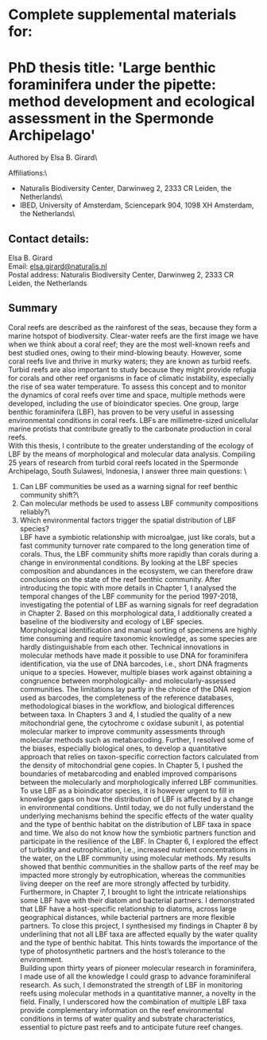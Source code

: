 # Complete supplemental materials for:


# PhD thesis title: 'Large benthic foraminifera under the pipette: method development and ecological assessment in the Spermonde Archipelago'

Authored by Elsa B. Girard\

Affiliations:\
- Naturalis Biodiversity Center, Darwinweg 2, 2333 CR Leiden, the Netherlands\
- IBED, University of Amsterdam, Sciencepark 904, 1098 XH Amsterdam, the Netherlands\


## Contact details: 
Elsa B. Girard\
Email: elsa.girard@naturalis.nl\
Postal address: Naturalis Biodiversity Center, Darwinweg 2, 2333 CR Leiden, the Netherlands

## Summary

Coral reefs are described as the rainforest of the seas, because they form a marine hotspot of biodiversity. Clear-water reefs are the first image we have when we think about a coral reef; they are the most well-known reefs and best studied ones, owing to their mind-blowing beauty. However, some coral reefs live and thrive in murky waters; they are known as turbid reefs. Turbid reefs are also important to study because they might provide refugia for corals and other reef organisms in face of climatic instability, especially the rise of sea water temperature. To assess this concept and to monitor the dynamics of coral reefs over time and space, multiple methods were developed, including the use of bioindicator species. One group, large benthic foraminifera (LBF), has proven to be very useful in assessing environmental conditions in coral reefs. LBFs are millimetre-sized unicellular marine protists that contribute greatly to the carbonate production in coral reefs. \
With this thesis, I contribute to the greater understanding of the ecology of LBF by the means of morphological and molecular data analysis. Compiling 25 years of research from turbid coral reefs located in the Spermonde Archipelago, South Sulawesi, Indonesia, I answer three main questions: \
1) Can LBF communities be used as a warning signal for reef benthic community shift?\
2) Can molecular methods be used to assess LBF community compositions reliably?\
3) Which environmental factors trigger the spatial distribution of LBF species?\
LBF have a symbiotic relationship with microalgae, just like corals, but a fast community turnover rate compared to the long generation time of corals. Thus, the LBF community shifts more rapidly than corals during a change in environmental conditions. By looking at the LBF species composition and abundances in the ecosystem, we can therefore draw conclusions on the state of the reef benthic community. After introducing the topic with more details in Chapter 1, I analysed the temporal changes of the LBF community for the period 1997-2018, investigating the potential of LBF as warning signals for reef degradation in Chapter 2. Based on this morphological data, I additionally created a baseline of the biodiversity and ecology of LBF species.\
Morphological identification and manual sorting of specimens are highly time consuming and require taxonomic knowledge, as some species are hardly distinguishable from each other. Technical innovations in molecular methods have made it possible to use DNA for foraminifera identification, via the use of DNA barcodes, i.e., short DNA fragments unique to a species. However, multiple biases work against obtaining a congruence between morphologically- and molecularly-assessed communities. The limitations lay partly in the choice of the DNA region used as barcodes, the completeness of the reference databases, methodological biases in the workflow, and biological differences between taxa. In Chapters 3 and 4, I studied the quality of a new mitochondrial gene, the cytochrome c oxidase subunit I, as potential molecular marker to improve community assessments through molecular methods such as metabarcoding. Further, I resolved some of the biases, especially biological ones, to develop a quantitative approach that relies on taxon-specific correction factors calculated from the density of mitochondrial gene copies. In Chapter 5, I pushed the boundaries of metabarcoding and enabled improved comparisons between the molecularly and morphologically inferred LBF communities. \
To use LBF as a bioindicator species, it is however urgent to fill in knowledge gaps on how the distribution of LBF is affected by a change in environmental conditions. Until today, we do not fully understand the underlying mechanisms behind the specific effects of the water quality and the type of benthic habitat on the distribution of LBF taxa in space and time. We also do not know how the symbiotic partners function and participate in the resilience of the LBF. In Chapter 6, I explored the effect of turbidity and eutrophication, i.e., increased nutrient concentrations in the water, on the LBF community using molecular methods. My results showed that benthic communities in the shallow parts of the reef may be impacted more strongly by eutrophication, whereas the communities living deeper on the reef are more strongly affected by turbidity. Furthermore, in Chapter 7, I brought to light the intricate relationships some LBF have with their diatom and bacterial partners. I demonstrated that LBF have a host-specific relationship to diatoms, across large geographical distances, while bacterial partners are more flexible partners. To close this project, I synthesised my findings in Chapter 8 by underlining that not all LBF taxa are affected equally by the water quality and the type of benthic habitat. This hints towards the importance of the type of photosynthetic partners and the host’s tolerance to the environment. \
Building upon thirty years of pioneer molecular research in foraminifera, I made use of all the knowledge I could grasp to advance foraminiferal research. As such, I demonstrated the strength of LBF in monitoring reefs using molecular methods in a quantitative manner, a novelty in the field. Finally, I underscored how the combination of multiple LBF taxa provide complementary information on the reef environmental conditions in terms of water quality and substrate characteristics, essential to picture past reefs and to anticipate future reef changes. 

